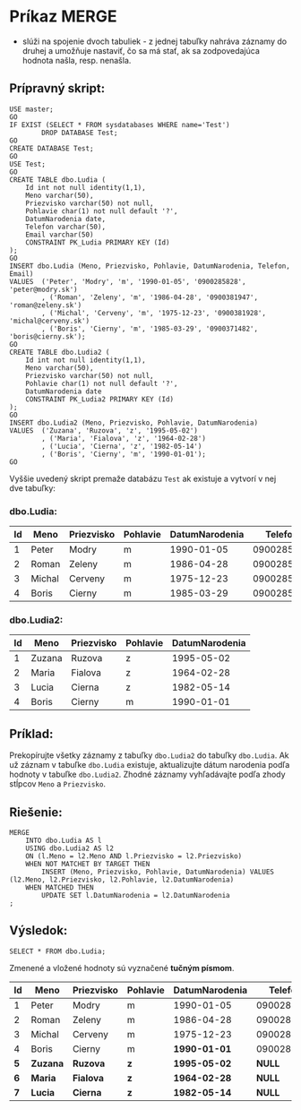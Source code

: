 # Príkaz MERGE
- slúži na spojenie dvoch tabuliek - z jednej tabuľky nahráva záznamy do druhej a umožňuje nastaviť, čo sa má stať, ak sa zodpovedajúca hodnota našla, resp. nenašla.

## Prípravný skript:
```TSQL
USE master;
GO
IF EXIST (SELECT * FROM sysdatabases WHERE name='Test')
		DROP DATABASE Test;
GO
CREATE DATABASE Test;
GO
USE Test;
GO
CREATE TABLE dbo.Ludia (
    Id int not null identity(1,1),
    Meno varchar(50),
    Priezvisko varchar(50) not null,
    Pohlavie char(1) not null default '?',
    DatumNarodenia date,
    Telefon varchar(50),
    Email varchar(50)
    CONSTRAINT PK_Ludia PRIMARY KEY (Id)
);
GO
INSERT dbo.Ludia (Meno, Priezvisko, Pohlavie, DatumNarodenia, Telefon, Email)
VALUES  ('Peter', 'Modry', 'm', '1990-01-05', '0900285828', 'peter@modry.sk')
        , ('Roman', 'Zeleny', 'm', '1986-04-28', '0900381947', 'roman@zeleny.sk')
        , ('Michal', 'Cerveny', 'm', '1975-12-23', '0900381928', 'michal@cerveny.sk')
        , ('Boris', 'Cierny', 'm', '1985-03-29', '0900371482', 'boris@cierny.sk');
GO
CREATE TABLE dbo.Ludia2 (
    Id int not null identity(1,1),
    Meno varchar(50),
    Priezvisko varchar(50) not null,
    Pohlavie char(1) not null default '?',
    DatumNarodenia date
    CONSTRAINT PK_Ludia2 PRIMARY KEY (Id)
);
GO
INSERT dbo.Ludia2 (Meno, Priezvisko, Pohlavie, DatumNarodenia)
VALUES  ('Zuzana', 'Ruzova', 'z', '1995-05-02')
        , ('Maria', 'Fialova', 'z', '1964-02-28')
        , ('Lucia', 'Cierna', 'z', '1982-05-14')
        , ('Boris', 'Cierny', 'm', '1990-01-01');
GO
```

Vyššie uvedený skript premaže databázu `Test` ak existuje a vytvorí v nej dve tabuľky:
### dbo.Ludia:

|Id|Meno|Priezvisko|Pohlavie|DatumNarodenia|Telefon|Email|
|---|---|---|---|---|---|---|
|1|Peter|Modry|m|1990-01-05|0900285828|peter@modry.sk|
|2|Roman|Zeleny|m|1986-04-28|0900285828|roman@zeleny.sk|
|3|Michal|Cerveny|m|1975-12-23|0900285828|michal@cerveny.sk|
|4|Boris|Cierny|m|1985-03-29|0900285828|boris@cierny.sk|

### dbo.Ludia2:

|Id|Meno|Priezvisko|Pohlavie|DatumNarodenia|
|---|---|---|---|---|
|1|Zuzana|Ruzova|z|1995-05-02|
|2|Maria|Fialova|z|1964-02-28|
|3|Lucia|Cierna|z|1982-05-14|
|4|Boris|Cierny|m|1990-01-01|

## Príklad:
Prekopírujte všetky záznamy z tabuľky `dbo.Ludia2` do tabuľky `dbo.Ludia`. 
Ak už záznam v tabuľke `dbo.Ludia` existuje, aktualizujte dátum narodenia podľa hodnoty v tabuľke `dbo.Ludia2`.
Zhodné záznamy vyhľadávajte podľa zhody stĺpcov `Meno` a `Priezvisko`.

## Riešenie:

```TSQL
MERGE
    INTO dbo.Ludia AS l
    USING dbo.Ludia2 AS l2
    ON (l.Meno = l2.Meno AND l.Priezvisko = l2.Priezvisko)
    WHEN NOT MATCHET BY TARGET THEN
        INSERT (Meno, Priezvisko, Pohlavie, DatumNarodenia) VALUES (l2.Meno, l2.Priezvisko, l2.Pohlavie, l2.DatumNarodenia)
    WHEN MATCHED THEN 
        UPDATE SET l.DatumNarodenia = l2.DatumNarodenia
;
```

## Výsledok:

```TSQL
SELECT * FROM dbo.Ludia;
```

Zmenené a vložené hodnoty sú vyznačené **tučným písmom**.

|Id|Meno|Priezvisko|Pohlavie|DatumNarodenia|Telefon|Email|
|---|---|---|---|---|---|---|
|1|Peter|Modry|m|1990-01-05|0900285828|peter@modry.sk|
|2|Roman|Zeleny|m|1986-04-28|0900285828|roman@zeleny.sk|
|3|Michal|Cerveny|m|1975-12-23|0900285828|michal@cerveny.sk|
|4|Boris|Cierny|m|**1990-01-01**|0900285828|boris@cierny.sk|
|**5**|**Zuzana**|**Ruzova**|**z**|**1995-05-02**|**NULL**|**NULL**|
|**6**|**Maria**|**Fialova**|**z**|**1964-02-28**|**NULL**|**NULL**|
|**7**|**Lucia**|**Cierna**|**z**|**1982-05-14**|**NULL**|**NULL**|
